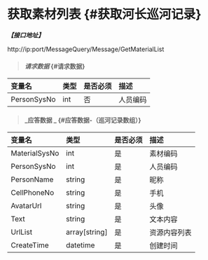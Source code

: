# 获取素材列表 {#获取河长巡河记录}

_**【接口地址】**_

http://ip:port/MessageQuery/Message/GetMaterialList

> #### _请求数据_ {#请求数据}

| 变量名 | 类型 | 是否必须 | 描述 |
| :--- | :--- | :--- | :--- |
| PersonSysNo | int | 否 | 人员编码 |

> #### _应答数据 _ {#应答数据-（巡河记录数组）}

| 变量名 | 类型 | 是否必须 | 描述 |
| :--- | :--- | :--- | :--- |
| MaterialSysNo | int | 是 | 素材编码 |
| PersonSysNo | int | 是 | 人员编码 |
| PersonName | string | 是 | 昵称 |
| CellPhoneNo | string | 是 | 手机 |
| AvatarUrl | string | 是 | 头像 |
| Text | string | 是 | 文本内容 |
| UrlList | array\[string\] | 是 | 资源内容列表 |
| CreateTime | datetime | 是 | 创建时间 |



